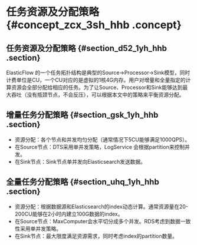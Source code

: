 # 任务资源及分配策略 {#concept_zcx_3sh_hhb .concept}

## 任务资源及分配策略 {#section_d52_1yh_hhb .section}

ElasticFlow 的一个任务拓扑结构是典型的Source-\>Processor-\>Sink模型，同时计费单位是CU，一个CU对应的是虚拟的1核4G内存。用户对增量和全量指定的计算资源会全部分配给相应的任务。为了让Source、Processor和Sink能够达到最大吞吐（没有瓶颈节点，不会反压），可以根据本文中的策略来平衡资源分配。

## 增量任务分配策略 {#section_gsk_1yh_hhb .section}

-   资源分配：各个节点和并发均匀分配（通常情况下5CU能够满足1000QPS）。
-   在Source节点：DTS采用单并发策略，LogService 会根据partition来控制并发。
-   在Sink节点：Sink节点单并发向Elasticsearch发送数据。

## 全量任务分配策略 {#section_uhq_1yh_hhb .section}

-   资源分配：根据数据源和Elasticsearch的index动态计算。通常资源量在20-200CU能够在2小时内建立100G数据的index。
-   在Source节点：MaxComputer会水平切分成多个并发。RDS考虑到数据一致性采用单并发策略。
-   在Sink节点：最大限度满足资源需求，同时考虑index的partition数量。

